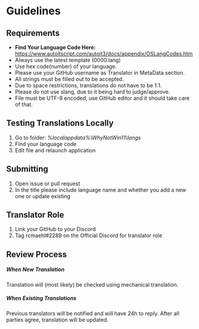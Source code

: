 # Guidelines

## Requirements

- **Find Your Language Code Here:** https://www.autoitscript.com/autoit3/docs/appendix/OSLangCodes.htm
- Always use the latest template (0000.lang)
- Use hex code(number) of your language.
- Please use your GitHub username as Translator in MetaData section.
- All strings must be filled out to be accepted.
- Due to space restrictions, translations do not have to be 1:1.
- Please do not use slang, due to it being hard to judge/approve.
- File must be UTF-8 encoded, use GitHub editor and it should take care of that.

## Testing Translations Locally
1. Go to folder: *%localappdata%\WhyNotWin11\langs*
2. Find your language code
3. Edit file and relaunch application

## Submitting

1. Open issue or pull request
2. In the title please include language name and whether you add a new one or update existing

## Translator Role

1. Link your GitHub to your Discord
1. Tag rcmaehl#2289 on the Official Discord for translator role

## Review Process

##### When New Translation

Translation will (most likely) be checked using mechanical translation.

##### When Existing Translations

Previous translators will be notified and will have 24h to reply.
After all parties agree, translation will be updated.
